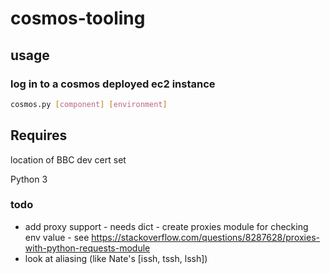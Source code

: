 # cosmos-tooling

## usage

### log in to a cosmos deployed ec2 instance

```bash
cosmos.py [component] [environment]
```

## Requires

location of BBC dev cert set

Python 3

### todo

* add proxy support - needs dict - create proxies module for checking env value - see https://stackoverflow.com/questions/8287628/proxies-with-python-requests-module
* look at aliasing (like Nate's [issh, tssh, lssh])
